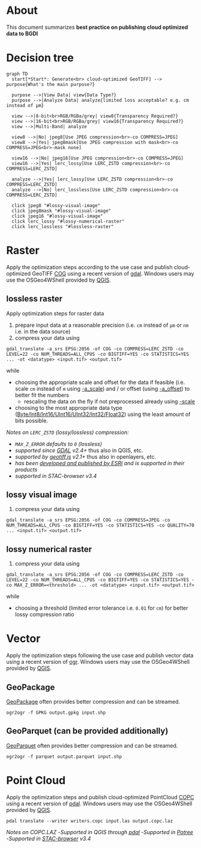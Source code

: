 # About
This document summarizes **best practice on publishing cloud optimized data to BGDI**

# Decision tree
```mermaid
graph TD
  start[*Start*: Generate<br> cloud-optimized GeoTIFF] --> purpose{What's the main purpose?}

  purpose -->|View Data| view{Data Type?}
  purpose -->|Analyze Data| analyze{limited loss acceptable? e.g. cm instead of µm}

  view -->|8-bit<br>RGB/RGBa/grey| view8{Transparency Required?}
  view -->|16-bit<br>RGB/RGBa/grey| view16{Transparency Required?}
  view -->|Multi-Band| analyze

  view8 -->|No| jpeg8[Use JPEG compression<br>-co COMPRESS=JPEG]
  view8 -->|Yes| jpeg8mask[Use JPEG compression with mask<br>-co COMPRESS=JPEG<br>-mask none]

  view16 -->|No| jpeg16[Use JPEG compression<br>-co COMPRESS=JPEG]
  view16 -->|Yes| lerc_lossy[Use LERC_ZSTD compression<br>-co COMPRESS=LERC_ZSTD]

  analyze -->|Yes| lerc_lossy[Use LERC_ZSTD compression<br>-co COMPRESS=LERC_ZSTD]
  analyze -->|No| lerc_lossless[Use LERC_ZSTD compression<br>-co COMPRESS=LERC_ZSTD]

  click jpeg8 "#lossy-visual-image"
  click jpeg8mask "#lossy-visual-image"
  click jpeg16 "#lossy-visual-image"
  click lerc_lossy "#lossy-numerical-raster"
  click lerc_lossless "#lossless-raster"
```


# Raster
Apply the optimization steps according to the use case and publish cloud-optimized GeoTIFF [COG](https://cogeo.org) using a recent version of [gdal](https://gdal.org). Windows users may use the OSGeo4WShell provided by [QGIS](https://qgis.org).

## lossless raster

Apply optimization steps for raster data
1. prepare input data at a reasonable precision (i.e. `cm` instead of `µm` or `nm` i.e. in the data source)
2. compress your data using
```
gdal_translate -a_srs EPSG:2056 -of COG -co COMPRESS=LERC_ZSTD -co LEVEL=22 -co NUM_THREADS=ALL_CPUS -co BIGTIFF=YES -co STATISTICS=YES ... -ot <datatype> <input.tif> <output.tif>
```
while
- choosing the appropriate scale and offset for the data if feasible (i.e. scale `cm` instead of `m` using [-a_scale](https://gdal.org/en/stable/programs/gdal_translate.html#cmdoption-gdal_translate-a_scale)) and / or offset (using [-a_offset](https://gdal.org/en/stable/programs/gdal_translate.html#cmdoption-gdal_translate-a_offset)) to better fit the numbers
  - rescaling the data on the fly if not preprocessed already using [-scale](https://gdal.org/en/stable/programs/gdal_translate.html#cmdoption-gdal_translate-scale)
- choosing to the most appropriate data type ([Byte/Int8/Int16/UInt16/UInt32/Int32/Float32](https://gdal.org/en/stable/programs/gdal_translate.html#cmdoption-gdal_translate-ot)) using the least amount of bits possible.

_Notes on `LERC_ZSTD` (lossy/lossless) compression:_
- _`MAX_Z_ERROR` defaults to `0` (lossless)_
- _supported since [GDAL](https://gdal.org) v2.4+_ thus also in QGIS, etc.
- _supported by [geotiff.js](https://geotiffjs.github.io/) v2.1+_ thus also in openlayers, etc.
- _has been [developed and published by ESRI](https://github.com/esri/lerc/) and is supported in their products_
- _supported in STAC-browser v3.4_

## lossy visual image

1. compress your data using
```
gdal_translate -a_srs EPSG:2056 -of COG -co COMPRESS=JPEG -co NUM_THREADS=ALL_CPUS -co BIGTIFF=YES -co STATISTICS=YES -co QUALITY=70 ... <input.tif> <output.tif>
```

## lossy numerical raster

1. compress your data using
```
gdal_translate -a_srs EPSG:2056 -of COG -co COMPRESS=LERC_ZSTD -co LEVEL=22 -co NUM_THREADS=ALL_CPUS -co BIGTIFF=YES -co STATISTICS=YES -co MAX_Z_ERROR=<threshold> ... -ot <datatype> <input.tif> <output.tif>
```
while
- choosing a threshold (limited error tolerance i.e. `0.01` for `cm`) for better lossy compression ratio


# Vector
Apply the optimization steps following the use case and publish vector data using a recent version of [ogr](https://gdal.org). Windows users may use the OSGeo4WShell provided by [QGIS](https://qgis.org).

## GeoPackage
[GeoPackage](https://www.geopackage.org) often provides better compression and can be streamed.

```
ogr2ogr -f GPKG output.gpkg input.shp
```


## GeoParquet (can be provided additionally)
[GeoParquet](https://geoparquet.org) often provides better compression and can be streamed.

```
ogr2ogr -f parquet output.parquet input.shp
```


# Point Cloud
Apply the optimization steps and publish cloud-optimized PointCloud [COPC](https://copc.io) using a recent version of [pdal](https://pdal.io). Windows users may use the OSGeo4WShell provided by [QGIS](https://qgis.org).

```
pdal translate --writer writers.copc input.las output.copc.laz
```

_Notes on COPC.LAZ_
-_Supported in QGIS through [pdal](https://pdal.io)_
-_Supported in [Potree](https://potree.org)_
-_Supported in [STAC-browser](https://radiantearth.github.io/stac-browser/) v3.4_
